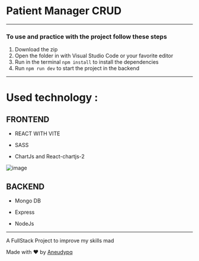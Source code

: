 # Patient Manager CRUD
---
### To use and practice with the project follow these steps

1. Download the zip
2. Open the folder in  with Visual Studio Code or your favorite editor
3. Run in the terminal ``` npm install ``` to install the  dependencies
4. Run ``` npm run dev ``` to start the project in the backend

---


# Used technology :

## FRONTEND

* REACT WITH VITE

* SASS

* ChartJs and React-chartjs-2

![image](https://user-images.githubusercontent.com/114118969/210853020-9ca3fe54-6f25-43b9-a3fb-eddfce077216.png)


## BACKEND

* Mongo DB

* Express

* NodeJs

---

 A FullStack Project to improve my skills mad

 Made with :heart: by [Aneudypq](https://t.me/Aneudypq2004)


